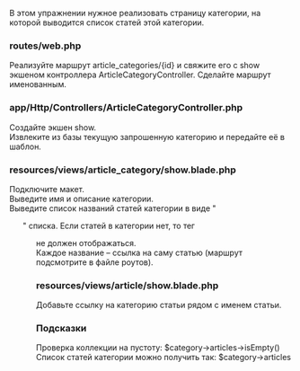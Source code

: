 В этом упражнении нужное реализовать страницу категории, на которой выводится список статей этой категории.  

### routes/web.php  
Реализуйте маршрут article_categories/{id} и свяжите его с show экшеном контроллера ArticleCategoryController. Сделайте маршрут именованным.  
  
### app/Http/Controllers/ArticleCategoryController.php  
Создайте экшен show.  
Извлеките из базы текущую запрошенную категорию и передайте её в шаблон.  

### resources/views/article_category/show.blade.php  
Подключите макет.  
Выведите имя и описание категории.  
Выведите список названий статей категории в виде "<ol>" списка. Если статей в категории нет, то тег <ol> не должен отображаться.   
Каждое название – ссылка на саму статью (маршрут подсмотрите в файле роутов).  

### resources/views/article/show.blade.php  
Добавьте ссылку на категорию статьи рядом с именем статьи.  
  
### Подсказки  
Проверка коллекции на пустоту: $category->articles->isEmpty()  
Список статей категории можно получить так: $category->articles  